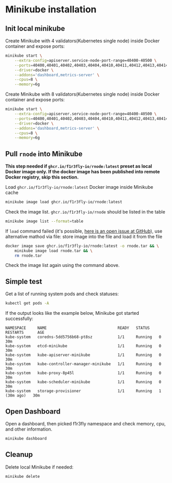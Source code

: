 # Minikube installation

## Init local minikube
Create Minikube with 4 validators(Kubernetes single node) inside Docker container and expose ports:
```sh
minikube start \
    --extra-config=apiserver.service-node-port-range=40400-40500 \
    --ports=40400,40401,40402,40403,40404,40410,40411,40412,40413,40414,40420,40421,40422,40423,40424,40430,40431,40432,40433,40434,40440,40441,40442,40443,40444 \
    --driver=docker \
    --addons='dashboard,metrics-server' \
    --cpus=8 \
    --memory=6g
```
Create Minikube with 8 validators(Kubernetes single node) inside Docker container and expose ports:
```sh
minikube start \
    --extra-config=apiserver.service-node-port-range=40400-40500 \
    --ports=40400,40401,40402,40403,40404,40410,40411,40412,40413,40414,40420,40421,40422,40423,40424,40430,40431,40432,40433,40434,40440,40441,40442,40443,40444,40450,40451,40452,40453,40454,40460,40461,40462,40463,40464,40470,40471,40472,40473,40474,40480,40481,40482,40483,40484 \
    --driver=docker \
    --addons='dashboard,metrics-server' \
    --cpus=8 \
    --memory=6g
```
## Pull `rnode` into Minikube
**This step needed if `ghcr.io/f1r3fly-io/rnode:latest` preset as local Docker image only. If the docker image has been published into remote Docker registry, skip this section.**

Load `ghcr.io/f1r3fly-io/rnode:latest` Docker image inside Minikube cache
```sh
minikube image load ghcr.io/f1r3fly-io/rnode:latest
```
Check the image list. `ghcr.io/f1r3fly-io/rnode` should be listed in the table
```sh
minikube image list --format=table
```
If `load` command failed (it's possible, [here is an open issue at GitHub](https://github.com/kubernetes/minikube/issues/18021)), use alternative mathod via file: store image into the file and load it from the file
```sh
docker image save ghcr.io/f1r3fly-io/rnode:latest -o rnode.tar && \
    minikube image load rnode.tar && \
    rm rnode.tar
```
Check the image list again using the command above.
## Simple test
Get a list of running system pods and check statuses:
```sh
kubectl get pods -A
```
If the output looks like the example below, Minikube got started successfully:
```
NAMESPACE     NAME                               READY   STATUS    RESTARTS      AGE
kube-system   coredns-5dd5756b68-pt8sz           1/1     Running   0             30m
kube-system   etcd-minikube                      1/1     Running   0             30m
kube-system   kube-apiserver-minikube            1/1     Running   0             30m
kube-system   kube-controller-manager-minikube   1/1     Running   0             30m
kube-system   kube-proxy-8p45l                   1/1     Running   0             30m
kube-system   kube-scheduler-minikube            1/1     Running   0             30m
kube-system   storage-provisioner                1/1     Running   1 (30m ago)   30m
```

## Open Dashboard
Open a dashboard, then picked f1r3fly namespace and check memory, cpu, and other information.
```sh
minikube dashboard
```
## Cleanup
Delete local Minikube if needed:
```sh
minikube delete
```
